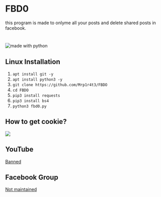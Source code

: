# FBD0
this program is made to onlyme all your posts and delete shared posts in facebook.
#
<img src="https://img.shields.io/badge/made%20with-python-blue.svg?style=flat-square" alt="made with python">

## Linux Installation
1. `apt install git -y`
2. `apt install python3 -y`
3. `git clone https://github.com/Mrp1r4t3/FBDO`
4. `cd FBDO`
5. `pip3 install requests`
6. `pip3 install bs4`
7. `python3 fbd0.py`

## How to get cookie?
![](https://github.com/Mrp1r4t3/FBD0/blob/main/images/getcookie.gif?raw=true)

## YouTube
[Banned](https://www.youtube.com/c/mrp1r4t3)
## Facebook Group
[Not maintained](https://www.facebook.com/)
